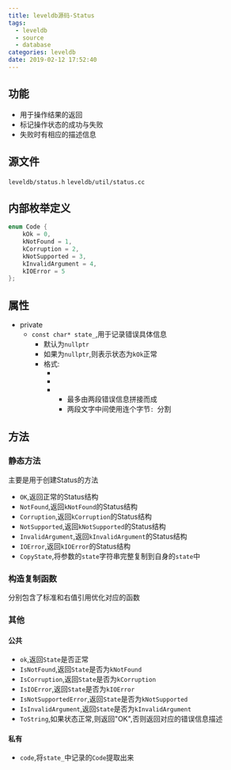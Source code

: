 ```yaml
---
title: leveldb源码-Status
tags:
  - leveldb
  - source
  - database
categories: leveldb
date: 2019-02-12 17:52:40
---
```


## 功能

- 用于操作结果的返回
- 标记操作状态的成功与失败
- 失败时有相应的描述信息

## 源文件

`leveldb/status.h`
`leveldb/util/status.cc`

## 内部枚举定义

```cpp
enum Code {
	kOk = 0,
	kNotFound = 1,
	kCorruption = 2,
	kNotSupported = 3,
	kInvalidArgument = 4,
	kIOError = 5
};
```

## 属性

- private
	- `const char* state_`,用于记录错误具体信息
		- 默认为`nullptr`
		- 如果为`nullptr`,则表示状态为`kOk`正常
		- 格式:
			- [:3]:后续错误信息字符串的整体长度(不包含长度记录和错误号字节)
			- [4]:错误号(`Code`的枚举)
			- [5:]:错误文字信息
				- 最多由两段错误信息拼接而成
				- 两段文字中间使用连个字节`: `分割

<!-- more -->

## 方法

### 静态方法

主要是用于创建Status的方法

- `OK`,返回正常的Status结构
- `NotFound`,返回`kNotFound`的Status结构
- `Corruption`,返回`kCorruption`的Status结构
- `NotSupported`,返回`kNotSupported`的Status结构
- `InvalidArgument`,返回`kInvalidArgument`的Status结构
- `IOError`,返回`kIOError`的Status结构
- `CopyState`,将参数的`state`字符串完整复制到自身的`state`中

### 构造复制函数

分别包含了标准和右值引用优化对应的函数

### 其他

#### 公共

- `ok`,返回`State`是否正常
- `IsNotFound`,返回`State`是否为`kNotFound`
- `IsCorruption`,返回`State`是否为`kCorruption`
- `IsIOError`,返回`State`是否为`kIOError`
- `IsNotSupportedError`,返回`State`是否为`kNotSupported`
- `IsInvalidArgument`,返回`State`是否为`kInvalidArgument`
- `ToString`,如果状态正常,则返回"OK",否则返回对应的错误信息描述

#### 私有

- `code`,将`state_`中记录的`Code`提取出来
